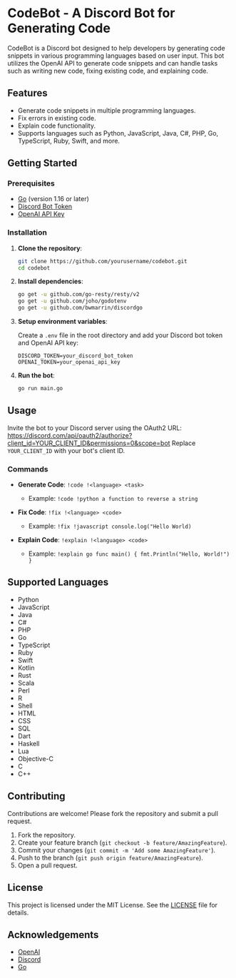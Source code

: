 # CodeBot - A Discord Bot for Generating Code

CodeBot is a Discord bot designed to help developers by generating code snippets in various programming languages based on user input. This bot utilizes the OpenAI API to generate code snippets and can handle tasks such as writing new code, fixing existing code, and explaining code.

## Features
- Generate code snippets in multiple programming languages.
- Fix errors in existing code.
- Explain code functionality.
- Supports languages such as Python, JavaScript, Java, C#, PHP, Go, TypeScript, Ruby, Swift, and more.

## Getting Started

### Prerequisites

- [Go](https://golang.org/dl/) (version 1.16 or later)
- [Discord Bot Token](https://discord.com/developers/applications)
- [OpenAI API Key](https://beta.openai.com/signup/)

### Installation

1. **Clone the repository**:

    ```sh
    git clone https://github.com/yourusername/codebot.git
    cd codebot
    ```

2. **Install dependencies**:

    ```sh
    go get -u github.com/go-resty/resty/v2
    go get -u github.com/joho/godotenv
    go get -u github.com/bwmarrin/discordgo
    ```

3. **Setup environment variables**:

   Create a `.env` file in the root directory and add your Discord bot token and OpenAI API key:

    ```env
    DISCORD_TOKEN=your_discord_bot_token
    OPENAI_TOKEN=your_openai_api_key
    ```

4. **Run the bot**:

    ```sh
    go run main.go
    ```

## Usage

Invite the bot to your Discord server using the OAuth2 URL:
https://discord.com/api/oauth2/authorize?client_id=YOUR_CLIENT_ID&permissions=0&scope=bot
Replace `YOUR_CLIENT_ID` with your bot's client ID.

### Commands

- **Generate Code**: `!code !<language> <task>`
    - Example: `!code !python a function to reverse a string`

- **Fix Code**: `!fix !<language> <code>`
    - Example: `!fix !javascript console.log("Hello World)`

- **Explain Code**: `!explain !<language> <code>`
    - Example: `!explain go func main() { fmt.Println("Hello, World!") }`


## Supported Languages

- Python
- JavaScript
- Java
- C#
- PHP
- Go
- TypeScript
- Ruby
- Swift
- Kotlin
- Rust
- Scala
- Perl
- R
- Shell
- HTML
- CSS
- SQL
- Dart
- Haskell
- Lua
- Objective-C
- C
- C++


## Contributing

Contributions are welcome! Please fork the repository and submit a pull request.

1. Fork the repository.
2. Create your feature branch (`git checkout -b feature/AmazingFeature`).
3. Commit your changes (`git commit -m 'Add some AmazingFeature'`).
4. Push to the branch (`git push origin feature/AmazingFeature`).
5. Open a pull request.

## License

This project is licensed under the MIT License. See the [LICENSE](LICENSE.md) file for details.

## Acknowledgements

- [OpenAI](https://openai.com/)
- [Discord](https://discord.com/)
- [Go](https://golang.org/)